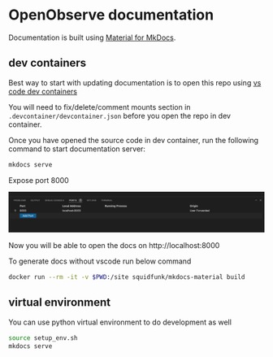 # OpenObserve documentation

Documentation is built using [Material for MkDocs](https://squidfunk.github.io/mkdocs-material/).


## dev containers

Best way to start with updating documentation is to open this repo using [vs code dev containers](https://code.visualstudio.com/docs/remote/containers)

You will need to fix/delete/comment mounts section in `.devcontainer/devcontainer.json` before you open the repo in dev container.

Once you have opened the source code in dev container, run the following command to start documentation server:

```sh
mkdocs serve
```

Expose port 8000

![Port](doc-images/port.jpg)

Now you will be able to open the docs on http://localhost:8000

To generate docs without vscode run below command

```sh
docker run --rm -it -v $PWD:/site squidfunk/mkdocs-material build
```

## virtual environment

You can use python virtual environment to do development as well

```sh
source setup_env.sh
mkdocs serve
```

